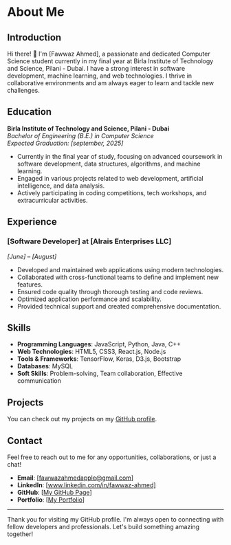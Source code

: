 # About Me

## Introduction

Hi there! 👋 I'm [Fawwaz Ahmed], a passionate and dedicated Computer Science student currently in my final year at Birla Institute of Technology and Science, Pilani - Dubai. I have a strong interest in software development, machine learning, and web technologies. I thrive in collaborative environments and am always eager to learn and tackle new challenges.

## Education

**Birla Institute of Technology and Science, Pilani - Dubai**  
*Bachelor of Engineering (B.E.) in Computer Science*  
*Expected Graduation: [september, 2025]*

- Currently in the final year of study, focusing on advanced coursework in software development, data structures, algorithms, and machine learning.
- Engaged in various projects related to web development, artificial intelligence, and data analysis.
- Actively participating in coding competitions, tech workshops, and extracurricular activities.

## Experience

### [Software Developer] at [Alrais Enterprises LLC]

*[June] – [August]*

- Developed and maintained web applications using modern technologies.
- Collaborated with cross-functional teams to define and implement new features.
- Ensured code quality through thorough testing and code reviews.
- Optimized application performance and scalability.
- Provided technical support and created comprehensive documentation.

## Skills

- **Programming Languages**: JavaScript, Python, Java, C++
- **Web Technologies**: HTML5, CSS3, React.js, Node.js
- **Tools & Frameworks**: TensorFlow, Keras, D3.js, Bootstrap
- **Databases**: MySQL
- **Soft Skills**: Problem-solving, Team collaboration, Effective communication

## Projects

You can check out my projects on my [GitHub profile](https://github.com/FawwazAhmd).

## Contact

Feel free to reach out to me for any opportunities, collaborations, or just a chat!

- **Email**: [fawwazahmedapple@gmail.com]
- **LinkedIn**: [www.linkedin.com/in/fawwaz-ahmed]
- **GitHub**: [[My GitHub Page](https://github.com/FawwazAhmd)]
- **Portfolio**: [[My Portfolio](https://fawwaz-portfolio.netlify.app/)] 

---

Thank you for visiting my GitHub profile. I'm always open to connecting with fellow developers and professionals. Let's build something amazing together!


